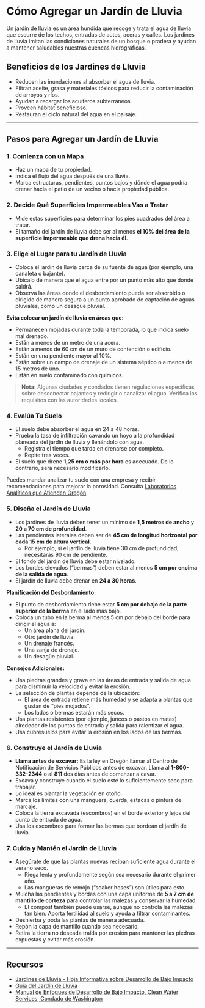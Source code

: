 # Cómo Agregar un Jardín de Lluvia

Un jardín de lluvia es un área hundida que recoge y trata el agua de lluvia que escurre de los techos, entradas de autos, aceras y calles. Los jardines de lluvia imitan las condiciones naturales de un bosque o pradera y ayudan a mantener saludables nuestras cuencas hidrográficas.

## Beneficios de los Jardines de Lluvia

- Reducen las inundaciones al absorber el agua de lluvia.
- Filtran aceite, grasa y materiales tóxicos para reducir la contaminación de arroyos y ríos.
- Ayudan a recargar los acuíferos subterráneos.
- Proveen hábitat beneficioso.
- Restauran el ciclo natural del agua en el paisaje.

---

## Pasos para Agregar un Jardín de Lluvia

### 1. Comienza con un Mapa

- Haz un mapa de tu propiedad.
- Indica el flujo del agua después de una lluvia.
- Marca estructuras, pendientes, puntos bajos y dónde el agua podría drenar hacia el patio de un vecino o hacia propiedad pública.

### 2. Decide Qué Superficies Impermeables Vas a Tratar

- Mide estas superficies para determinar los pies cuadrados del área a tratar.
- El tamaño del jardín de lluvia debe ser al menos **el 10% del área de la superficie impermeable que drena hacia él**.

### 3. Elige el Lugar para tu Jardín de Lluvia

- Coloca el jardín de lluvia cerca de su fuente de agua (por ejemplo, una canaleta o bajante).
- Ubícalo de manera que el agua entre por un punto más alto que donde saldrá.
- Observa las áreas donde el desbordamiento pueda ser absorbido o dirigido de manera segura a un punto aprobado de captación de aguas pluviales, como un desagüe pluvial.

**Evita colocar un jardín de lluvia en áreas que:**

- Permanecen mojadas durante toda la temporada, lo que indica suelo mal drenado.
- Están a menos de un metro de una acera.
- Están a menos de 60 cm de un muro de contención o edificio.
- Están en una pendiente mayor al 10%.
- Están sobre un campo de drenaje de un sistema séptico o a menos de 15 metros de uno.
- Están en suelo contaminado con químicos.

> **Nota:** Algunas ciudades y condados tienen regulaciones específicas sobre desconectar bajantes y redirigir o canalizar el agua. Verifica los requisitos con las autoridades locales.

### 4. Evalúa Tu Suelo

- El suelo debe absorber el agua en 24 a 48 horas.
- Prueba la tasa de infiltración cavando un hoyo a la profundidad planeada del jardín de lluvia y llenándolo con agua.
  - Registra el tiempo que tarda en drenarse por completo.
  - Repite tres veces.
- El suelo que drene **1,25 cm o más por hora** es adecuado. De lo contrario, será necesario modificarlo.

Puedes mandar analizar tu suelo con una empresa y recibir recomendaciones para mejorar la porosidad. Consulta [Laboratorios Analíticos que Atienden Oregón](https://catalog.extension.oregonstate.edu/sites/catalog/files/project/pdf/em8677.pdf).

### 5. Diseña el Jardín de Lluvia

- Los jardines de lluvia deben tener un mínimo de **1,5 metros de ancho** y **20 a 70 cm de profundidad**.
- Las pendientes laterales deben ser de **45 cm de longitud horizontal por cada 15 cm de altura vertical**.
  - Por ejemplo, si el jardín de lluvia tiene 30 cm de profundidad, necesitarás 90 cm de pendiente.
- El fondo del jardín de lluvia debe estar nivelado.
- Los bordes elevados (“bermas”) deben estar al menos **5 cm por encima de la salida de agua**.
- El jardín de lluvia debe drenar en **24 a 30 horas**.

**Planificación del Desbordamiento:**

- El punto de desbordamiento debe estar **5 cm por debajo de la parte superior de la berma** en el lado más bajo.
- Coloca un tubo en la berma al menos 5 cm por debajo del borde para dirigir el agua a:
  - Un área plana del jardín.
  - Otro jardín de lluvia.
  - Un drenaje francés.
  - Una zanja de drenaje.
  - Un desagüe pluvial.

**Consejos Adicionales:**

- Usa piedras grandes y grava en las áreas de entrada y salida de agua para disminuir la velocidad y evitar la erosión.
- La selección de plantas depende de la ubicación:
  - El área de entrada retiene más humedad y se adapta a plantas que gustan de “pies mojados”.
  - Los lados o bermas estarán más secos.
- Usa plantas resistentes (por ejemplo, juncos o pastos en matas) alrededor de los puntos de entrada y salida para ralentizar el agua.
- Usa cubresuelos para evitar la erosión en los lados de las bermas.

### 6. Construye el Jardín de Lluvia

- **Llama antes de excavar:** Es la ley en Oregón llamar al Centro de Notificación de Servicios Públicos antes de excavar. Llama al **1-800-332-2344** o al **811** dos días antes de comenzar a cavar.
- Excava y construye cuando el suelo esté lo suficientemente seco para trabajar.
- Lo ideal es plantar la vegetación en otoño.
- Marca los límites con una manguera, cuerda, estacas o pintura de marcaje.
- Coloca la tierra excavada (escombros) en el borde exterior y lejos del punto de entrada de agua.
- Usa los escombros para formar las bermas que bordean el jardín de lluvia.

### 7. Cuida y Mantén el Jardín de Lluvia

- Asegúrate de que las plantas nuevas reciban suficiente agua durante el verano seco.
  - Riega lenta y profundamente según sea necesario durante el primer año.
  - Las mangueras de remojo (“soaker hoses”) son útiles para esto.
- Mulcha las pendientes y bordes con una capa uniforme de **5 a 7 cm de mantillo de corteza** para controlar las malezas y conservar la humedad.
  - El compost también puede usarse, aunque no controla las malezas tan bien. Aporta fertilidad al suelo y ayuda a filtrar contaminantes.
- Deshierba y poda las plantas de manera adecuada.
- Repón la capa de mantillo cuando sea necesario.
- Retira la tierra no deseada traída por erosión para mantener las piedras expuestas y evitar más erosión.

---

## Recursos

- [Jardines de Lluvia - Hoja Informativa sobre Desarrollo de Bajo Impacto](https://catalog.extension.oregonstate.edu/sites/catalog/files/project/pdf/em9207.pdf)
- [Guía del Jardín de Lluvia](https://seagrant.oregonstate.edu/sgpubs/oregon-rain-garden-guide)
- [Manual de Enfoques de Desarrollo de Bajo Impacto, Clean Water Services, Condado de Washington](https://cleanwaterservices.org/development/dnc/lida/)
